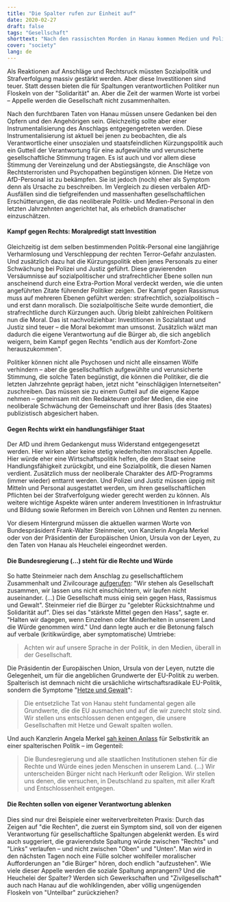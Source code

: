 ```yaml
---
title: "Die Spalter rufen zur Einheit auf"
date: 2020-02-27
draft: false
tags: "Gesellschaft"
shorttext: "Nach den rassischten Morden in Hanau kommen Medien und Politik aus Ihren Löchern und erzählen uns wie wir Ihre Tat zu interpredieren haben."
cover: "society"
lang: de
---
```


Als Reaktionen auf Anschläge und Rechtsruck müssten Sozialpolitik und Strafverfolgung massiv gestärkt werden. Aber diese Investitionen sind teuer. Statt dessen bieten die für Spaltungen verantwortlichen Politiker nun Floskeln von der "Solidarität" an. Aber die Zeit der warmen Worte ist vorbei – Appelle werden die Gesellschaft nicht zusammenhalten.

Nach den furchtbaren Taten von Hanau müssen unsere Gedanken bei den Opfern und den Angehörigen sein. Gleichzeitig sollte aber einer Instrumentalisierung des Anschlags entgegengetreten werden. Diese Instrumentalisierung ist aktuell bei jenen zu beobachten, die als Verantwortliche einer unsozialen und staatsfeindlichen Kürzungspolitik auch ein Gutteil der Verantwortung für eine aufgewühlte und verunsicherte gesellschaftliche Stimmung tragen. Es ist auch und vor allem diese Stimmung der Vereinzelung und der Abstiegsängste, die Anschläge von Rechtsterroristen und Psychopathen begünstigen können. Die Hetze von AfD-Personal ist zu bekämpfen. Sie ist jedoch (noch) eher als Symptom denn als Ursache zu beschreiben. Im Vergleich zu diesen verbalen AfD-Ausfällen sind die tiefgreifenden und massenhaften gesellschaftlichen Erschütterungen, die das neoliberale Politik- und Medien-Personal in den letzten Jahrzehnten angerichtet hat, als erheblich dramatischer einzuschätzen.

#### Kampf gegen Rechts: Moralpredigt statt Investition

Gleichzeitig ist dem selben bestimmenden Politik-Personal eine langjährige Verharmlosung und Verschleppung der rechten Terror-Gefahr anzulasten. Und zusätzlich dazu hat die Kürzungspolitik eben jenes Personals zu einer Schwächung bei Polizei und Justiz geführt. Diese gravierenden Versäumnisse auf sozialpolitischer und strafrechtlicher Ebene sollen nun anscheinend durch eine Extra-Portion Moral verdeckt werden, wie die unten angeführten Zitate führender Politiker zeigen. Der Kampf gegen Rassismus muss auf mehreren Ebenen geführt werden: strafrechtlich, sozialpolitisch – und erst dann moralisch. Die sozialpolitische Seite wurde demontiert, die strafrechtliche durch Kürzungen auch. Übrig bleibt zahlreichen Politikern nun die Moral. Das ist nachvollziehbar: Investitionen in Sozialstaat und Justiz sind teuer – die Moral bekommt man umsonst. Zusätzlich wälzt man dadurch die eigene Verantwortung auf die Bürger ab, die sich angeblich weigern, beim Kampf gegen Rechts "endlich aus der Komfort-Zone herauszukommen".

Politiker können nicht alle Psychosen und nicht alle einsamen Wölfe verhindern – aber die gesellschaftlich aufgewühlte und verunsicherte Stimmung, die solche Taten begünstigt, die können die Politiker, die die letzten Jahrzehnte geprägt haben, jetzt nicht "einschlägigen Internetseiten" zuschreiben. Das müssen sie zu einem Gutteil auf die eigene Kappe nehmen – gemeinsam mit den Redakteuren großer Medien, die eine neoliberale Schwächung der Gemeinschaft und ihrer Basis (des Staates) publizistisch abgesichert haben.

#### Gegen Rechts wirkt ein handlungsfähiger Staat

Der AfD und ihrem Gedankengut muss Widerstand entgegengesetzt werden. Hier wirken aber keine stetig wiederholten moralischen Appelle. Hier würde eher eine Wirtschaftspolitik helfen, die dem Staat seine Handlungsfähigkeit zurückgibt, und eine Sozialpolitik, die diesen Namen verdient. Zusätzlich muss der neoliberale Charakter des AfD-Programms (immer wieder) enttarnt werden. Und Polizei und Justiz müssen üppig mit Mitteln und Personal ausgestattet werden, um ihren gesellschaftlichen Pflichten bei der Strafverfolgung wieder gerecht werden zu können. Als weitere wichtige Aspekte wären unter anderem Investitionen in Infrastruktur und Bildung sowie Reformen im Bereich von Löhnen und Renten zu nennen.

Vor diesem Hintergrund müssen die aktuellen warmen Worte von Bundespräsident Frank-Walter Steinmeier, von Kanzlerin Angela Merkel oder von der Präsidentin der Europäischen Union, Ursula von der Leyen, zu den Taten von Hanau als Heuchelei eingeordnet werden.

#### Die Bundesregierung (…) steht für die Rechte und Würde

So hatte Steinmeier nach dem Anschlag zu gesellschaftlichem Zusammenhalt und Zivilcourage [aufgerufen](https://www.faz.net/aktuell/politik/inland/steinmeier-nach-anschlag-in-hanau-zusammenhalt-und-zivilcourage-16643842.html "Wir stehen zusammen und halten zusammen"): "Wir stehen als Gesellschaft zusammen, wir lassen uns nicht einschüchtern, wir laufen nicht auseinander. (…) Die Gesellschaft muss einig sein gegen Hass, Rassismus und Gewalt". Steinmeier rief die Bürger zu "gelebter Rücksichtnahme und Solidarität auf". Dies sei das "stärkste Mittel gegen den Hass", sagte er. "Halten wir dagegen, wenn Einzelnen oder Minderheiten in unserem Land die Würde genommen wird." Und dann legte auch er die Betonung falsch auf verbale (kritikwürdige, aber symptomatische) Umtriebe:

> Achten wir auf unsere Sprache in der Politik, in den Medien, überall in der Gesellschaft.

Die Präsidentin der Europäischen Union, Ursula von der Leyen, nutzte die Gelegenheit, um für die angeblichen Grundwerte der EU-Politik zu werben. Spalterisch ist demnach nicht die ursächliche wirtschaftsradikale EU-Politik, sondern die Symptome "[Hetze und Gewalt](https://ec.europa.eu/germany/news/20200220kommissionspraesidentin-von-der-leyen-zur-gewalttat-hanau_de "Kommissionspräsidentin von der Leyen zur Gewalttat in Hanau: Fremdenhass und Rassismus haben keinen Platz in Europa")":

> Die entsetzliche Tat von Hanau steht fundamental gegen alle Grundwerte, die die EU ausmachen und auf die wir zurecht stolz sind. Wir stellen uns entschlossen denen entgegen, die unsere Gesellschaften mit Hetze und Gewalt spalten wollen.

Und auch Kanzlerin Angela Merkel [sah keinen Anlass](https://www.tagesschau.de/inland/hanau-reaktionen-105.html "Rassismus und Hass sind ein Gift") für Selbstkritik an einer spalterischen Politik – im Gegenteil:

> Die Bundesregierung und alle staatlichen Institutionen stehen für die Rechte und Würde eines jeden Menschen in unserem Land. (…) Wir unterscheiden Bürger nicht nach Herkunft oder Religion. Wir stellen uns denen, die versuchen, in Deutschland zu spalten, mit aller Kraft und Entschlossenheit entgegen.

#### Die Rechten sollen von eigener Verantwortung ablenken

Dies sind nur drei Beispiele einer weiterverbreiteten Praxis: Durch das Zeigen auf "die Rechten", die zuerst ein Symptom sind, soll von der eigenen Verantwortung für gesellschaftliche Spaltungen abgelenkt werden. Es wird auch suggeriert, die gravierendste Spaltung würde zwischen "Rechts" und "Links" verlaufen – und nicht zwischen "Oben" und "Unten". Man wird in den nächsten Tagen noch eine Fülle solcher wohlfeiler moralischer Aufforderungen an "die Bürger" hören, doch endlich "aufzustehen". Wie viele dieser Appelle werden die soziale Spaltung anprangern? Und die Heuchelei der Spalter? Werden sich Gewerkschaften und "Zivilgesellschaft" auch nach Hanau auf die wohlklingenden, aber völlig ungenügenden Floskeln von "Unteilbar" zurückziehen?                    
